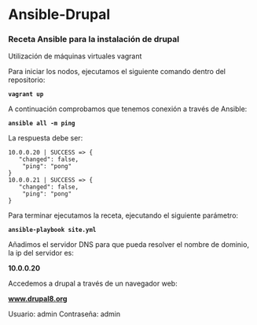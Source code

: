 <h1>Ansible-Drupal</h1>

<h3>Receta Ansible para la instalación de drupal</h3>

Utilización de máquinas virtuales vagrant

Para iniciar los nodos, ejecutamos el siguiente comando dentro del repositorio:

<strong>``vagrant up``</strong>

A continuación comprobamos que tenemos conexión a través de Ansible:

<strong>``ansible all -m ping``</strong>

La respuesta debe ser:

``10.0.0.20 | SUCCESS => {``<br>
``    "changed": false, ``<br>
``    "ping": "pong"``<br>
``}``<br>
``10.0.0.21 | SUCCESS => {``<br>
``    "changed": false, ``<br>
``    "ping": "pong"``<br>
``}``<br>


Para terminar ejecutamos la receta, ejecutando el siguiente parámetro:

<strong>``ansible-playbook site.yml``</strong>

Añadimos el servidor DNS para que pueda resolver el nombre de dominio, la ip del servidor es:

<strong>10.0.0.20</strong>

Accedemos a drupal a través de un navegador web:

<strong>www.drupal8.org</strong>

Usuario: admin
Contraseña: admin
